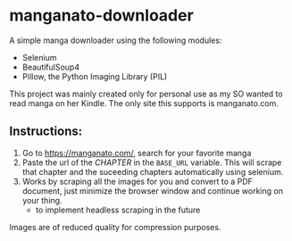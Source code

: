 # manganato-downloader
A simple manga downloader using the following modules:
- Selenium
- BeautifulSoup4
- Pillow, the Python Imaging Library (PIL)

This project was mainly created only for personal use as my SO wanted to read manga on her Kindle. The only site this supports is manganato.com.

## Instructions:
1. Go to https://manganato.com/, search for your favorite manga
2. Paste the url of the *CHAPTER* in the `BASE_URL` variable. This will scrape that chapter and the suceeding chapters automatically using selenium.
3. Works by scraping all the images for you and convert to a PDF document, just minimize the browser window and continue working on your thing.
    - to implement headless scraping in the future

Images are of reduced quality for compression purposes.
